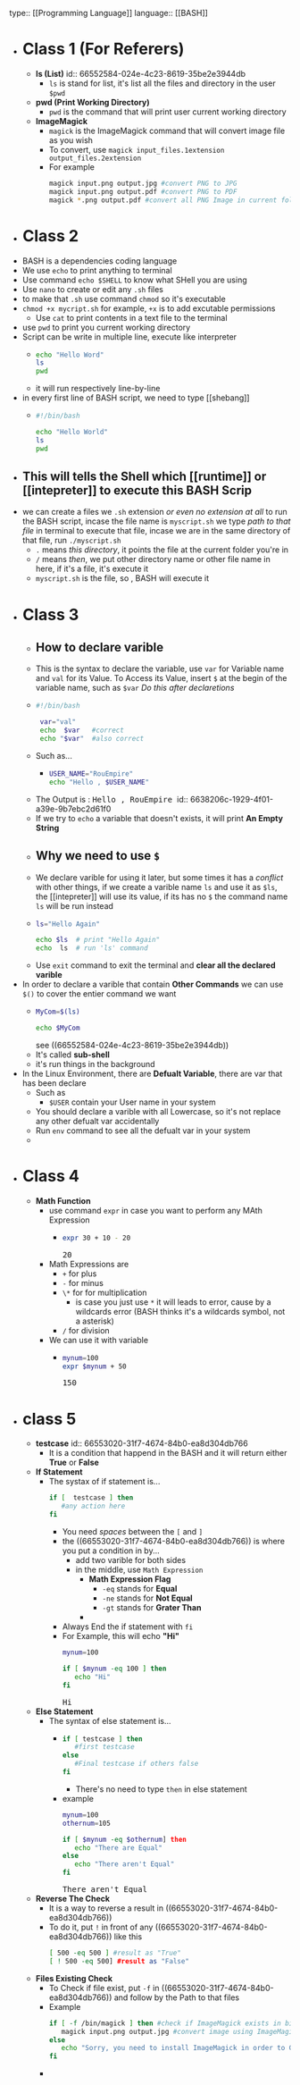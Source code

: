 type:: [[Programming Language]]
language:: [[BASH]]

- # Class 1 (For Referers)
	- **ls (List)**
	  id:: 66552584-024e-4c23-8619-35be2e3944db
		- `ls` is stand for list, it's list all the files and directory in the user `$pwd`
	- **pwd (Print Working Directory)**
		- `pwd` is the command that will print user current working directory
	- **ImageMagick**
		- `magick` is the ImageMagick command that will convert image file as you wish
		- To convert, use `magick input_files.1extension output_files.2extension`
		- For example
		  ```bash
		  magick input.png output.jpg #convert PNG to JPG
		  magick input.png output.pdf #convert PNG to PDF
		  magick *.png output.pdf #convert all PNG Image in current folder into a single PDF
		  ```
- # Class 2
- BASH is a dependencies coding language
- We use `echo` to print anything to terminal
- Use command `echo $SHELL` to know what SHell you are using
- Use `nano` to create or edit any `.sh` files
- to make that `.sh` use command `chmod` so it's executable
- `chmod +x mycript.sh` for example, `+x` is to add excutable permissions
	- Use `cat` to print contents in a text file to the terminal
- use `pwd` to print you current working directory
- Script can be write in multiple line, execute like interpreter
	- ```bash
	  echo "Hello Word"
	  ls
	  pwd
	  ```
	- it will run respectively line-by-line
- in every first line of BASH script, we need to type [[shebang]]
	- ```bash
	  #!/bin/bash
	  
	  echo "Hello World"
	  ls
	  pwd
	  ```
- This will tells the Shell which [[runtime]] or [[intepreter]]  to execute this BASH Scrip
  ---
- we can create a files we `.sh` extension _or even no extension at all_ to run the BASH script, incase the file name is `myscript.sh` we type _path to that file_ in terminal to execute that file, incase we are in the same directory of that file, run `./myscript.sh`
	- `.` means _this directory_, it points the file at the current folder you're in
	- `/` means _then_, we put other directory name or other file name in here, if it's a file, it's execute it
	- `myscript.sh` is the file, so ,  BASH will execute it
- # Class 3
	- ## How to declare varible
	- This is the syntax to declare the variable, use `var` for Variable name and `val` for its Value. To Access its Value, insert `$` at the begin of the variable name, such as `$var` _Do this after declaretions_
	- ```bash
	  #!/bin/bash
	  
	   var="val"
	   echo  $var   #correct
	   echo "$var"  #also correct
	  ```
	- Such as...
		- ```bash
		  USER_NAME="RouEmpire"
		  echo "Hello , $USER_NAME"
		  ```
	- The Output is : <samp> Hello , RouEmpire </samp>
	  id:: 6638206c-1929-4f01-a39e-9b7ebc2d61f0
	- If we try to `echo` a variable that doesn't exists, it will print **An Empty String**
	- ## Why we need to use `$`
	- We declare varible for using it later, but some times it has a _conflict_ with other things, if we create a varible name `ls` and use it as `$ls`, the [[intepreter]] will use its value, if its has no `$` the command name `ls` will be run instead
	- ```bash
	  ls="Hello Again"
	  
	  echo $ls  # print "Hello Again"
	  echo  ls  # run 'ls' command
	  ```
	- Use `exit` command to exit the terminal and **clear all the declared varible**
- In order to declare a varible that contain **Other Commands** we can use `$()` to cover the entier command we want
	- ```bash
	  MyCom=$(ls)
	  
	  echo $MyCom
	  ```
	  see ((66552584-024e-4c23-8619-35be2e3944db))
	- It's called **sub-shell**
	- it's run things in the background
- In the Linux Environment, there are **Defualt Variable**, there are var that has been declare
	- Such as
		- `$USER` contain your User name in your system
	- You should declare a varible with all Lowercase, so it's not replace any other defualt var accidentally
	- Run `env` command to see all the defualt var in your system
	-
- # Class 4
	- **Math Function**
		- use command `expr` in case you want to perform any MAth Expression
			- ```sh
			  expr 30 + 10 - 20
			  ```
			  <samp> 20 </samp>
		- Math Expressions are
			- `+` for plus
			- `-` for minus
			- `\*` for for multiplication
				- is case you just use `*` it will leads to error, cause by a wildcards error (BASH thinks it's a wildcards symbol, not a asterisk)
			- `/` for division
		- We can use it with variable
			- ```bash
			  mynum=100
			  expr $mynum + 50
			  ```
			  <samp>150</samp>
- # class 5
	- **testcase**
	  id:: 66553020-31f7-4674-84b0-ea8d304db766
		- It is a condition that happend in the BASH and it will return either **True** or **False**
	- **If Statement**
		- The systax of if statement is...
		  ```bash
		  if [  testcase ] then
		     #any action here
		  fi
		  ```
			- You need _spaces_ between the `[` and `]`
			- the ((66553020-31f7-4674-84b0-ea8d304db766)) is where you put a condition in by...
				- add two varible for both sides
				- in the middle, use `Math Expression`
					- **Math Expression Flag**
						- `-eq` stands for **Equal**
						- `-ne` stands for **Not Equal**
						- `-gt` stands for **Grater Than**
					-
			- Always End the if statement with `fi`
			- For Example, this will echo **"Hi"**
			  ```bash
			  mynum=100
			  
			  if [ $mynum -eq 100 ] then
			     echo "Hi"
			  fi
			  ```
			  <samp>Hi</samp>
	- **Else Statement**
		- The syntax of else statement is...
			- ```bash
			  if [ testcase ] then
			     #first testcase
			  else
			     #Final testcase if others false
			  fi
			  ```
				- There's no need to type `then` in else statement
			- example
			  ```bash
			  mynum=100
			  othernum=105
			  
			  if [ $mynum -eq $othernum] then
			     echo "There are Equal"
			  else
			     echo "There aren't Equal"
			  fi
			  ```
			  <samp>  There aren't Equal </samp>
	- **Reverse The Check**
		- It is a way to reverse a result in ((66553020-31f7-4674-84b0-ea8d304db766))
		- To do it, put `!` in front of any ((66553020-31f7-4674-84b0-ea8d304db766)) like this
		  ```bash
		  [ 500 -eq 500 ] #result as "True"
		  [ ! 500 -eq 500] #result as "False"
		  ```
	- **Files Existing Check**
		- To Check if file exist, put `-f` in ((66553020-31f7-4674-84b0-ea8d304db766)) and follow by the Path to that files
		- Example
		  ```bash
		  if [ -f /bin/magick ] then #check if ImageMagick exists in bin folder
		     magick input.png output.jpg #convert image using ImageMagick
		  else
		     echo "Sorry, you need to install ImageMagick in order to Convert the image"
		  fi
		  ```
		-